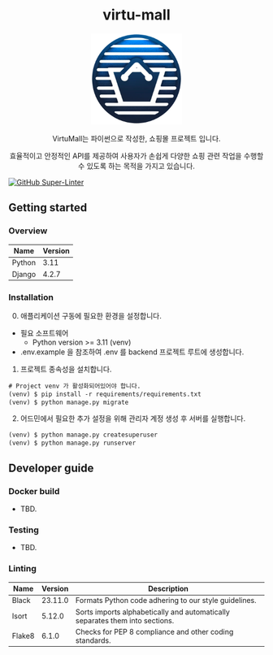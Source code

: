 <h1 align="center">virtu-mall</h1>
<p align="center"><img width="180" src="./logo.png" alt="logo" /></p>
<p align="center">VirtuMall는 파이썬으로 작성한, 쇼핑몰 프로젝트 입니다.</p>
<p align="center">효율적이고 안정적인 API를 제공하여 사용자가 손쉽게 다양한 쇼핑  관련 작업을 수행할 수 있도록 하는 목적을 가지고 있습니다.</p>

[![GitHub Super-Linter](https://github.com/f-lab-edu/virtu-mall/actions/workflows/linter.yml/badge.svg)](https://github.com/marketplace/actions/super-linter)

## Getting started

### Overview

Name    | Version
--------|---------
Python  | 3.11
Django  | 4.2.7

### Installation

0. 애플리케이션 구동에 필요한 환경을 설정합니다.
- 필요 소프트웨어
    - Python version >= 3.11 (venv)
- .env.example 을 참조하여 .env 를 backend 프로젝트 루트에 생성합니다.

1. 프로젝트 종속성을 설치합니다.
```shell
# Project venv 가 활성화되어있어야 합니다.
(venv) $ pip install -r requirements/requirements.txt
(venv) $ python manage.py migrate
```

2. 어드민에서 필요한 추가 설정을 위해 관리자 계정 생성 후 서버를 실행합니다.
```shell
(venv) $ python manage.py createsuperuser
(venv) $ python manage.py runserver
```

## Developer guide

### Docker build

- TBD.

### Testing

- TBD.

### Linting
Name    | Version | Description
--------|---------|----------------
Black   | 23.11.0 | Formats Python code adhering to our style guidelines.
Isort   | 5.12.0  | Sorts imports alphabetically and automatically separates them into sections.
Flake8  | 6.1.0   | Checks for PEP 8 compliance and other coding standards.
